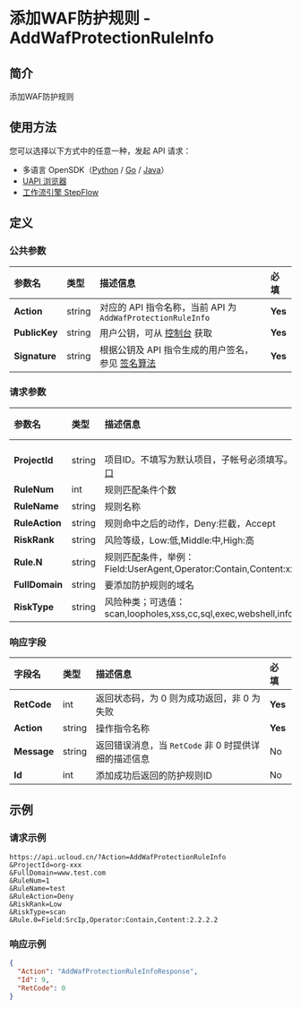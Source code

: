 # 添加WAF防护规则 - AddWafProtectionRuleInfo

## 简介

添加WAF防护规则





## 使用方法

您可以选择以下方式中的任意一种，发起 API 请求：
- 多语言 OpenSDK（[Python](https://github.com/ucloud/ucloud-sdk-python3) / [Go](https://github.com/ucloud/ucloud-sdk-go) / [Java](https://github.com/ucloud/ucloud-sdk-java)）
- [UAPI 浏览器](https://console.ucloud.cn/uapi/detail?id=AddWafProtectionRuleInfo)
- [工作流引擎 StepFlow](https://console.ucloud.cn/stepflow/manage/)

## 定义

### 公共参数

| 参数名 | 类型 | 描述信息 | 必填 |
|:---|:---|:---|:---|
| **Action**     | string  | 对应的 API 指令名称，当前 API 为 `AddWafProtectionRuleInfo`                        | **Yes** |
| **PublicKey**  | string  | 用户公钥，可从 [控制台](https://console.ucloud.cn/uapi/apikey) 获取                                             | **Yes** |
| **Signature**  | string  | 根据公钥及 API 指令生成的用户签名，参见 [签名算法](api/summary/signature.md)  | **Yes** |

### 请求参数

| 参数名 | 类型 | 描述信息 | 必填 |
|:---|:---|:---|:---|
| **ProjectId** | string | 	<br />项目ID。不填写为默认项目，子帐号必须填写。 请参考[GetProjectList接口](api/summary/get_project_list) |No|
| **RuleNum** | int | 规则匹配条件个数 |**Yes**|
| **RuleName** | string | 规则名称 |**Yes**|
| **RuleAction** | string | 规则命中之后的动作，Deny:拦截，Accept |**Yes**|
| **RiskRank** | string | 风险等级，Low:低,Middle:中,High:高 |**Yes**|
| **Rule.N** | string | 规则匹配条件，举例：Field:UserAgent,Operator:Contain,Content:xxxx |**Yes**|
| **FullDomain** | string | 要添加防护规则的域名 |**Yes**|
| **RiskType** | string | 风险种类；可选值：scan,loopholes,xss,cc,sql,exec,webshell,infoleak,eaa,protocol,other |No|

### 响应字段

| 字段名 | 类型 | 描述信息 | 必填 |
|:---|:---|:---|:---|
| **RetCode** | int | 返回状态码，为 0 则为成功返回，非 0 为失败 |**Yes**|
| **Action** | string | 操作指令名称 |**Yes**|
| **Message** | string | 返回错误消息，当 `RetCode` 非 0 时提供详细的描述信息 |No|
| **Id** | int | 添加成功后返回的防护规则ID |No|




## 示例

### 请求示例
    
```
https://api.ucloud.cn/?Action=AddWafProtectionRuleInfo
&ProjectId=org-xxx
&FullDomain=www.test.com
&RuleNum=1
&RuleName=test
&RuleAction=Deny
&RiskRank=Low
&RiskType=scan
&Rule.0=Field:SrcIp,Operator:Contain,Content:2.2.2.2
```

### 响应示例
    
```json
{
  "Action": "AddWafProtectionRuleInfoResponse",
  "Id": 9,
  "RetCode": 0
}
```





